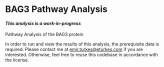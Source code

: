 <!---
Copyright 2019 Emir Turkes

Licensed under the Apache License, Version 2.0 (the "License");
you may not use this file except in compliance with the License.
You may obtain a copy of the License at

    http://www.apache.org/licenses/LICENSE-2.0

Unless required by applicable law or agreed to in writing, software
distributed under the License is distributed on an "AS IS" BASIS,
WITHOUT WARRANTIES OR CONDITIONS OF ANY KIND, either express or implied.
See the License for the specific language governing permissions and
limitations under the License.
-->

# BAG3 Pathway Analysis
#### *This analysis is a work-in-progress*

Pathway Analysis of the BAG3 protein  

In order to run and view the results of this analysis, the prerequisite data is required.
Please contact me at emir.turkes@eturkes.com if you are interested.
Otherwise, feel free to reuse this codebase in accordance with the license.
